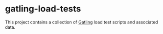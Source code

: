 gatling-load-tests
==================

This project contains a collection of [Gatling](http://gatling.io/) load test scripts and associated data. 
